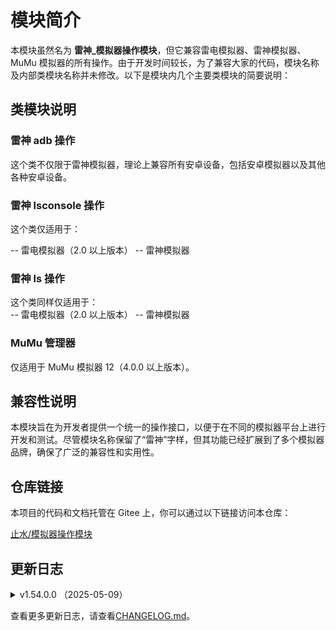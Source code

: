 <!-- markdownlint-disable MD033 -->

# 模块简介

本模块虽然名为 **雷神\_模拟器操作模块**，但它兼容雷电模拟器、雷神模拟器、MuMu 模拟器的所有操作。由于开发时间较长，为了兼容大家的代码，模块名称及内部类模块名称并未修改。以下是模块内几个主要类模块的简要说明：

## 类模块说明

### 雷神 adb 操作

这个类不仅限于雷神模拟器，理论上兼容所有安卓设备，包括安卓模拟器以及其他各种安卓设备。

### 雷神 lsconsole 操作

这个类仅适用于：

-- 雷电模拟器（2.0 以上版本）
-- 雷神模拟器

### 雷神 ls 操作

这个类同样仅适用于：  
-- 雷电模拟器（2.0 以上版本）
-- 雷神模拟器

### MuMu 管理器

仅适用于 MuMu 模拟器 12（4.0.0 以上版本）。

## 兼容性说明

本模块旨在为开发者提供一个统一的操作接口，以便于在不同的模拟器平台上进行开发和测试。尽管模块名称保留了“雷神”字样，但其功能已经扩展到了多个模拟器品牌，确保了广泛的兼容性和实用性。

## 仓库链接

本项目的代码和文档托管在 Gitee 上，你可以通过以下链接访问本仓库：

[止水/模拟器操作模块](https://gitee.com/fjcq/ZsEmuLib)

## 更新日志

<details>
<summary>v1.54.0.0 （2025-05-09）</summary>

**新增**：

**优化**：

- 优化 `雷神adb操作.取连接端口()` 重写了此函数。
- 优化 `zyJson` 模块更新到 4.1.3,修复内存泄漏问题。

**修复**：

- 修复 部分函数中的 `超时时间` 参数，未正常生效的问题。
- 修复 当开启了 `DOS调试()` 后，部分调试信息为乱码的问题。

</details>

查看更多更新日志，请查看[CHANGELOG.md](CHANGELOG.md)。
